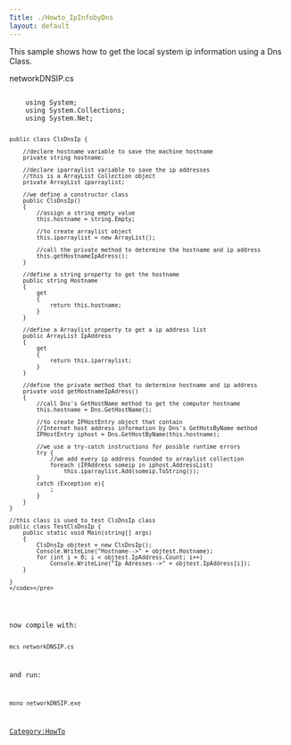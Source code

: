 ```yaml
---
Title: ./Howto_IpInfobyDns
layout: default
---
```


This sample shows how to get the local system ip information using a Dns
Class.

networkDNSIP.cs

<div class="csharp">
    <pre><code>
    using System;
    using System.Collections;
    using System.Net;

    public class ClsDnsIp {
        
        //declare hostname variable to save the machine hostname
        private string hostname;  
      
        //declare iparraylist variable to save the ip addresses
        //this is a ArrayList Collection object 
        private ArrayList iparraylist;

        //we define a constructor class
        public ClsDnsIp()
        {
            //assign a string empty value  
            this.hostname = string.Empty;

            //to create arraylist object 
            this.iparraylist = new ArrayList();

            //call the private method to determine the hostname and ip address
            this.getHostnameIpAdress();
        }

        //define a string property to get the hostname
        public string Hostname
        {
            get
            {
                return this.hostname;
            }
        }

        //define a Arraylist property to get a ip address list 
        public ArrayList IpAddress
        {
            get
            {
                return this.iparraylist;
            }
        }

        //define the private method that to determine hostname and ip address
        private void getHostnameIpAdress()
        {
            //call Dns's GetHostName method to get the computer hostname 
            this.hostname = Dns.GetHostName();

            //to create IPHostEntry object that contain
            //Internet host address information by Dns's GetHotsByName method         
            IPHostEntry iphost = Dns.GetHostByName(this.hostname);

            //we use a try-catch instructions for posible runtime errors 
            try {
                //we add every ip address founded to arraylist collection
                foreach (IPAddress someip in iphost.AddressList)
                    this.iparraylist.Add(someip.ToString());                
            }
            catch (Exception e){
                ;
            }      
        }
    }

    //this class is used to test ClsDnsIp class
    public class TestClsDnsIp {
        public static void Main(string[] args)
        {
            ClsDnsIp objtest = new ClsDnsIp();
            Console.WriteLine("Hostname-->" + objtest.Hostname);       
            for (int i = 0; i < objtest.IpAddress.Count; i++)         
                Console.WriteLine("Ip Adresses-->" + objtest.IpAddress[i]);
        }

    }
    </code></pre>

</div>
now compile with:

    mcs networkDNSIP.cs

and run:

    mono networkDNSIP.exe

<Category:HowTo>
